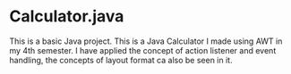 # Calculator.java
This is a basic Java project. This is a Java Calculator I made using AWT in my 4th semester.
I have applied the concept of action listener and event handling, the concepts of layout format ca also be seen in it.
